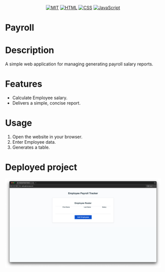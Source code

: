 <div align="center">


[![MIT](https://img.shields.io/badge/License-MIT-f7df1e?style=plastic)](https://opensource.org/license/MIT)
[![HTML](https://img.shields.io/badge/Language-HTML-E34F26?style=plastic&logo=html5&logoWidth=10&logoColor=E34F26)](https://www.w3schools.com/html/)
[![CSS](https://img.shields.io/badge/Language-CSS-1572B6?style=plastic&logo=css3&logoWidth=10&logoColor=1572B6)](https://www.w3schools.com/css/)
[![JavaScript](https://img.shields.io/badge/Language-js-f7df1e?style=plastic&logo=css3&logoWidth=10&logoColor=f7df15)](https://www.w3schools.com/css/)


</div>

# Payroll

# Description
A simple web application for managing generating payroll salary reports.

# Features
- Calculate Employee salary.
- Delivers a simple, concise report.

# Usage
1. Open the website in your browser.
2. Enter Employee data.
3. Generates a table.

# Deployed project

[![payroll](assets/image.png)](https://uwttn.github.io/payroll/)

